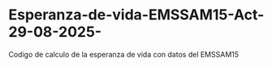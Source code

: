 # Esperanza-de-vida-EMSSAM15-Act-29-08-2025-
Codigo de calculo de la esperanza de vida con datos del EMSSAM15 
